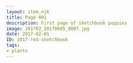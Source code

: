 ```yaml
---
layout: item.njk
title: Page 001
description: First page of sketchbook poppies
image: 201702_20170805_0007.jpg
date: 2017-02-01
ID: 2017-red-sketchbook
tags:  
- plants
---
```

